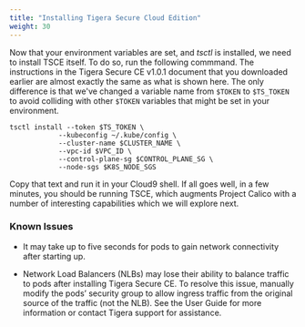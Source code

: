 ```yaml
---
title: "Installing Tigera Secure Cloud Edition"
weight: 30
---
```

Now that your environment variables are set, and _tsctl_ is installed, we need to install TSCE itself.  To do so, run the following commmand.  The instructions in the Tigera Secure CE v1.0.1 document that you downloaded earlier are almost exactly the same as what is shown here.  The only difference is that we've changed a variable name from ```$TOKEN``` to ```$TS_TOKEN``` to avoid colliding with other ```$TOKEN``` variables that might be set in your environment.
```
tsctl install --token $TS_TOKEN \
            --kubeconfig ~/.kube/config \
            --cluster-name $CLUSTER_NAME \
            --vpc-id $VPC_ID \
            --control-plane-sg $CONTROL_PLANE_SG \
            --node-sgs $K8S_NODE_SGS
```

Copy that text and run it in your Cloud9 shell.  If all goes well, in a few minutes, you should be running TSCE, which augments Project Calico with a number of interesting capabilities which we will explore next.

### Known Issues

* It may take up to five seconds for pods to gain network connectivity after starting up.

* Network Load Balancers (NLBs) may lose their ability to balance traffic to pods after installing Tigera Secure CE. To resolve this issue, manually modify the pods’ security group to allow ingress traffic from the original source of the traffic (not the NLB). See the User Guide for more information or contact Tigera support for assistance.
